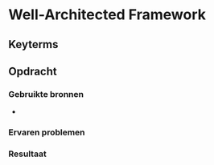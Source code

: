 # Well-Architected Framework

## Keyterms

## Opdracht


### Gebruikte bronnen
- 

### Ervaren problemen


### Resultaat